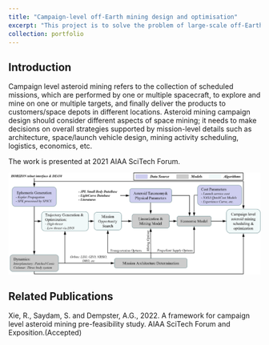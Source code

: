 ```yaml
---
title: "Campaign-level off-Earth mining design and optimisation"
excerpt: "This project is to solve the problem of large-scale off-Earth mining. Off-Earth mining is an economic activity and requires detailed prefeasibility study. The work covers target selection, trajectory generation, mission opportunity search, economic analyses and campaign scheduling and optimization. "
collection: portfolio
---
```


## Introduction
Campaign level asteroid mining refers to the collection of scheduled missions, which are performed by one or multiple spacecraft, to explore and mine on one or multiple targets, and finally deliver the products to customers/space depots in different locations. Asteroid mining campaign design should consider different aspects of space mining; it needs to make decisions on overall strategies supported by mission-level details such as architecture, space/launch vehicle design, mining activity scheduling, logistics, economics, etc. 

The work is presented at 2021 AIAA SciTech Forum.

![Mining Campaign](/images/project5.png "Mining Campaign")


## Related Publications
Xie, R., Saydam, S. and Dempster, A.G., 2022. A framework for campaign level asteroid mining pre-feasibility study. AIAA SciTech Forum and Exposition.(Accepted)